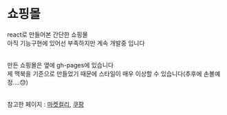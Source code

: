<h1>쇼핑몰</h1>

react로 만들어본 간단한 쇼핑몰 <br />
아직 기능구현에 있어선 부족하지만 계속 개발중 입니다<br /><br />

만든 쇼핑몰은 옆에 gh-pages에 있습니다<br />
제 맥북을 기준으로 만들었기 때문에 스타일이 매우 이상할 수 있습니다(추후에 손볼예정....😓)<br /><br />

참고한 페이지 : <a href="https://www.kurly.com/main" target="_blank" >마켓컬리</a>, <a href="https://www.coupang.com/">쿠팡</a>
<br />
